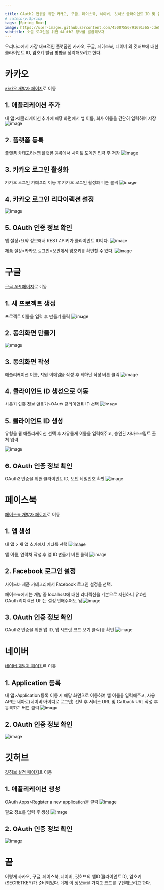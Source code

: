 ```yaml
---

title: OAuth2 연동을 위한 카카오, 구글, 페이스북, 네이버, 깃허브 클라이언트 ID 및 암호키 발급 방법 정리
# category:Spring
tags: [Spring Boot]
image: https://user-images.githubusercontent.com/45007556/91691565-cde83d00-eba2-11ea-9170-3f80328dcc36.png
subtitle: 소셜 로그인을 위한 OAuth2 정보를 발급해보자
---
```


우리나라에서 가장 대표적인 플랫폼인 카카오, 구글, 페이스북, 네이버 외 깃허브에 대한 클라이언트 ID, 암호키 발급 방법을 정리해보려고 한다.

# 카카오

[카카오 개발자 페이지](https://developers.kakao.com/)로 이동

## 1. 애플리케이션 추가

내 앱>애플리케이션 추가에 해당 화면에서 앱 이름, 회사 이름을 간단히 입력하여 저장
![image](https://user-images.githubusercontent.com/45007556/91691565-cde83d00-eba2-11ea-9170-3f80328dcc36.png)

## 2. 플랫폼 등록

플랫폼 카테고리>웹 플랫폼 등록에서 사이트 도메인 입력 후 저장
![image](https://user-images.githubusercontent.com/45007556/91691948-844c2200-eba3-11ea-9bfa-ecb2c59f3665.png)

## 3. 카카오 로그인 활성화

카카오 로그인 카테고리 이동 후 카카오 로그인 활성화 버튼 클릭
![image](https://user-images.githubusercontent.com/45007556/91691696-08ea7080-eba3-11ea-8ed3-1af0c854d91b.png)

## 4. 카카오 로그인 리다이렉션 설정

![image](https://user-images.githubusercontent.com/45007556/91799695-8de88f00-ec62-11ea-842f-944057eaa882.png)

## 5. OAuth 인증 정보 확인

앱 설정>요약 정보에서 REST API키가 클라이언트 ID이다.
![image](https://user-images.githubusercontent.com/45007556/91869283-aa131d00-ecb0-11ea-8092-967af0095ccf.png)

제품 설정>카카오 로그인>보안에서 암호키를 확인할 수 있다.
![image](https://user-images.githubusercontent.com/45007556/91869211-8fd93f00-ecb0-11ea-8e44-db923bf62bb0.png)


# 구글

[구글 API 페이지](https://console.developers.google.com/projectcreate?previousPage=%2Fprojectselector2%2Fapis%2Fdashboard%3ForganizationId%3D0%26supportedpurview%3Dproject&project=&folder=&organizationId=0&supportedpurview=project)로 이동

## 1. 새 프로젝트 생성

프로젝트 이름을 입력 후 만들기 클릭
![image](https://user-images.githubusercontent.com/45007556/91689928-063a4c00-eba0-11ea-9d5c-05e881758380.png)

## 2. 동의화면 만들기

![image](https://user-images.githubusercontent.com/45007556/91690260-9a0c1800-eba0-11ea-94e5-47b18a39c60f.png)

## 3. 동의화면 작성

애플리케이션 이름, 지원 이메일을 작성 후 최하단 작성 버튼 클릭
![image](https://user-images.githubusercontent.com/45007556/91688638-67145500-eb9d-11ea-9351-92820ffa95bc.png)

## 4. 클라이언트 ID 생성으로 이동

사용자 인증 정보 만들기>OAuth 클라이언트 ID 선택
![image](https://user-images.githubusercontent.com/45007556/91690365-c758c600-eba0-11ea-9290-ede988df72fe.png)

## 5. 클라이언트 ID 생성

유형을 웹 애플리케이션 선택 후 자유롭게 이름을 입력해주고, 승인된 자바스크립트 출처 입력.

![image](https://user-images.githubusercontent.com/45007556/91869032-5b658300-ecb0-11ea-8375-200107e22a08.png)


## 6. OAuth 인증 정보 확인

OAuth2 인증을 위한 클라이언트 ID, 보안 비밀번호 확인
![image](https://user-images.githubusercontent.com/45007556/91690967-ca07eb00-eba1-11ea-9adf-f7cb1ad46be9.png)

# 페이스북

[페이스북 개발자 페이지](https://developers.facebook.com/?no_redirect=1)로 이동

## 1. 앱 생성

내 앱 > 새 앱 추가에서 기타를 선택
![image](https://user-images.githubusercontent.com/45007556/91686286-d38c5580-eb97-11ea-8900-eaa6ecce9d1f.png)

앱 이름, 연락처 작성 후 앱 ID 만들기 버튼 클릭
![image](https://user-images.githubusercontent.com/45007556/91686344-fcace600-eb97-11ea-9d73-ff2c5e66b4c8.png)

## 2. Facebook 로그인 설정

사이드바 제품 카테고리에서 Facebook 로그인 설정을 선택.

페이스북에서는 개발 중 localhost에 대한 리디렉션을 기본으로 지원하니 유효한 OAuth 리디렉션 URI는 설정 안해주어도 됨
![image](https://user-images.githubusercontent.com/45007556/91687321-6a5a1180-eb9a-11ea-8879-9b7611ab19cd.png)

## 3. OAuth 인증 정보 확인

OAuth2 인증을 위한 앱 ID, 앱 시크릿 코드(보기 클릭)를 확인
![image](https://user-images.githubusercontent.com/45007556/91869378-c6af5500-ecb0-11ea-82d7-f4a03330e0f4.png)


# 네이버

[네이버 개발자 페이지](https://developers.naver.com/apps/#/list)로 이동

## 1. Application 등록

내 앱>Application 등록 이동 시 해당 화면으로 이동하여 앱 이름을 입력해주고, 사용 API는 네아로(네이버 아이디로 로그인) 선택 후
서비스 URL 및 Callback URL 작성 후 등록하기 버튼 클릭
![image](https://user-images.githubusercontent.com/45007556/91824267-7666d180-ec75-11ea-97b7-a991b80f9c27.png)

## 2. OAuth 인증 정보 확인

![image](https://user-images.githubusercontent.com/45007556/91693248-b3fc2980-eba5-11ea-91c0-a9d2ea0e72e5.png)

# 깃허브

[깃허브 설정 페이지](https://github.com/settings/developers)로 이동

## 1. 애플리케이션 생성

OAuth Apps>Register a new application을 클릭
![image](https://user-images.githubusercontent.com/45007556/91824849-63a0cc80-ec76-11ea-90e8-016eb786547e.png)

필요 정보를 입력 후 생성
![image](https://user-images.githubusercontent.com/45007556/91825106-c2664600-ec76-11ea-9354-517e8a6fde71.png)

## 2. OAuth 인증 정보 확인

![image](https://user-images.githubusercontent.com/45007556/91825349-1a9d4800-ec77-11ea-9a60-6ad638120210.png)

# 끝

이렇게 카카오, 구글, 페이스북, 네이버, 깃허브의 앱ID(클라이언트ID), 암호키(SECRETKEY)가 준비되었다.
이제 이 정보들을 가지고 코드를 구현해보려고 한다.
